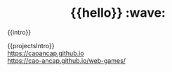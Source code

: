 <h1 align="center">{{hello}} :wave:</h1>

{{intro}}

{{projectsIntro}}<br/>
https://caoancap.github.io <br/>
https://cao-ancap.github.io/web-games/
